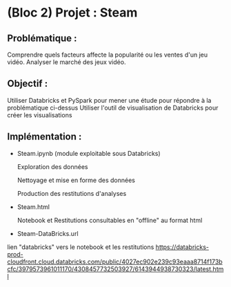 # (Bloc 2) Projet : Steam

## Problématique :
Comprendre quels facteurs affecte la popularité ou les ventes d'un jeu vidéo.
Analyser le marché des jeux vidéo.

## Objectif :
Utiliser Databricks et PySpark pour mener une étude pour répondre à la problématique ci-dessus
Utiliser l'outil de visualisation de Databricks pour créer les visualisations

## Implémentation :

* Steam.ipynb (module exploitable sous Databricks)

  Exploration des données

  Nettoyage et mise en forme des données

  Production des restitutions d'analyses 

* Steam.html

  Notebook et Restitutions consultables en "offline" au format html

* Steam-DataBricks.url 

lien "databricks" vers le notebook et les restitutions
https://databricks-prod-cloudfront.cloud.databricks.com/public/4027ec902e239c93eaaa8714f173bcfc/3979573961011170/4308457732503927/6143944938730323/latest.html





